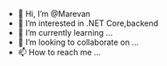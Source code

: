 - 👋 Hi, I’m @Marevan
- 👀 I’m interested in .NET Core,backend
- 🌱 I’m currently learning ...
- 💞️ I’m looking to collaborate on ...
- 📫 How to reach me ...

<!---
Marevan/Marevan is a ✨ special ✨ repository because its `README.md` (this file) appears on your GitHub profile.
You can click the Preview link to take a look at your changes.
--->
